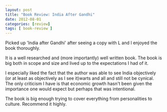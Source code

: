 ```yaml
---
layout: post
title: "Book Review: India After Gandhi"
date: 2012-08-01
categories: [review]
tags: [ book-review ]
---
```

Picked up 'India after Gandhi' after seeing a copy with L and I enjoyed the book thoroughly. 

It is a well researched and (more importantly) well written book. The book is big both in scope and size and lived up to the expectations I had of it. 

I especially liked the fact that the author was able to see India objectively (or at least as objectively as I see it)warts and all and still not be cynical. The only criticism I have is that economic growth hasn't been given the importance one would expect but perhaps that was intentional. 

The book is big enough trying to cover everything from personalities to culture. Recommend it highly. 

